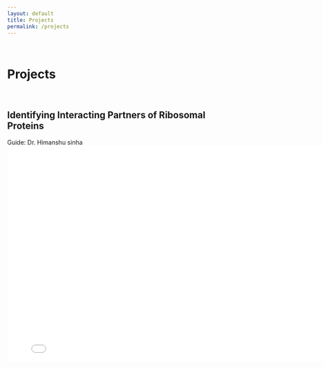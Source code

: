 ```yaml
---
layout: default
title: Projects
permalink: /projects
---
```

<p><br></p>

Projects
======

<p><br></p>

**Identifying Interacting Partners of Ribosomal Proteins**
---------------

<p style="text-align: justify">
Guide: Dr. Himanshu sinha
<br>

<embed src="/assets/thesis.pdf" width="800" height="500">

